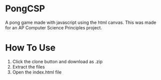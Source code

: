 # PongCSP
A pong game made with javascript using the html canvas. This was made for an AP Computer Science Principles project.


# How To Use
1) Click the clone button and download as .zip
2) Extract the files
3) Open the index.html file
